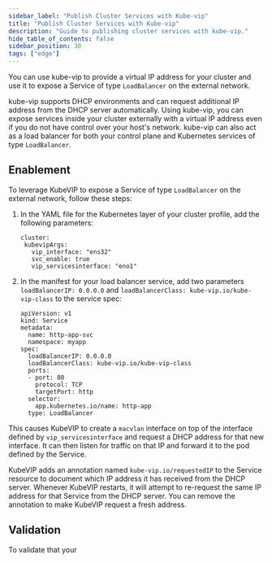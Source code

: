 ```yaml
---
sidebar_label: "Publish Cluster Services with Kube-vip"
title: "Publish Cluster Services with Kube-vip"
description: "Guide to publishing cluster services with kube-vip."
hide_table_of_contents: false
sidebar_position: 30
tags: ["edge"]
---
```


You can use kube-vip to provide a virtual IP address for your cluster and use it to expose a Service of type `LoadBalancer` on the external network.

kube-vip supports DHCP environments and can request additional IP address from the DHCP server automatically. Using kube-vip, you can expose services inside your cluster externally with a virtual IP address even if you do not have control over your host's network. kube-vip can also act as a load balancer for both your control plane and Kubernetes services of type `LoadBalancer`.

## Enablement

To leverage KubeVIP to expose a Service of type `LoadBalancer` on the external network, follow these steps:

1. In the YAML file for the Kubernetes layer of your cluster profile, add the following parameters:
   ```
   cluster:
    kubevipArgs:
      vip_interface: "ens32"
      svc_enable: true
      vip_servicesinterface: "eno1"
   ```
2. In the manifest for your load balancer service, add two parameters `loadBalancerIP: 0.0.0.0` and `loadBalancerClass: kube-vip.io/kube-vip-class` to the service spec:
   ```
   apiVersion: v1
   kind: Service
   metadata:
     name: http-app-svc
     namespace: myapp
   spec:
     loadBalancerIP: 0.0.0.0
     loadBalancerClass: kube-vip.io/kube-vip-class
     ports:
     - port: 80
       protocol: TCP
       targetPort: http
     selector:
       app.kubernetes.io/name: http-app
     type: LoadBalancer
   ```
This causes KubeVIP to create a `macvlan` interface on top of the interface defined by `vip_servicesinterface` and request a DHCP address for that new interface. It can then listen for traffic on that IP and forward it to the pod defined by the Service.

KubeVIP adds an annotation named `kube-vip.io/requestedIP` to the Service resource to document which IP address it has received from the DHCP server. Whenever KubeVIP restarts, it will attempt to re-request the same IP address for that Service from the DHCP server. You can remove the annotation to make KubeVIP request a fresh address.

## Validation

To validate that your 